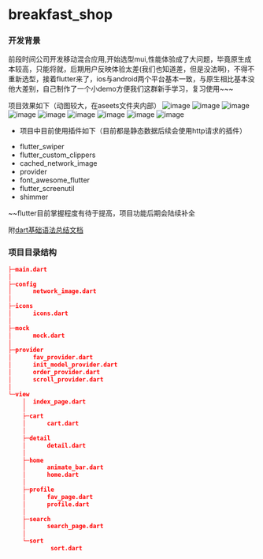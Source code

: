 # breakfast_shop

### 开发背景
前段时间公司开发移动混合应用,开始选型mui,性能体验成了大问题，毕竟原生成本较高，只能将就，后期用户反映体验太差(我们也知道差，但是没法啊)，不得不重新选型，接着flutter来了，ios与android两个平台基本一致，与原生相比基本没他大差别，自己制作了一个小demo方便我们这群新手学习，复习使用~~~

项目效果如下（动图较大，在aseets文件夹内部）
![image](https://github.com/WhatProblem/breakfast_shop/blob/master/assets/1.jpg)
![image](https://github.com/WhatProblem/breakfast_shop/blob/master/assets/2.jpg)
![image](https://github.com/WhatProblem/breakfast_shop/blob/master/assets/3.jpg)
![image](https://github.com/WhatProblem/breakfast_shop/blob/master/assets/4.jpg)
![image](https://github.com/WhatProblem/breakfast_shop/blob/master/assets/5.jpg)
![image](https://github.com/WhatProblem/breakfast_shop/blob/master/assets/6.jpg)
![image](https://github.com/WhatProblem/breakfast_shop/blob/master/assets/7.jpg)
![image](https://github.com/WhatProblem/breakfast_shop/blob/master/assets/8.jpg)
![image](https://github.com/WhatProblem/breakfast_shop/blob/master/assets/9.jpg)

+ 项目中目前使用插件如下（目前都是静态数据后续会使用http请求的插件）
 - flutter_swiper
 - flutter_custom_clippers
 - cached_network_image
 - provider
 - font_awesome_flutter
 - flutter_screenutil
 - shimmer

~~flutter目前掌握程度有待于提高，项目功能后期会陆续补全  

附[dart基础语法总结文档](https://github.com/WhatProblem/breakfast_shop/blob/master/dart.md)

### 项目目录结构
```json
├─main.dart
│  
├─config
│      network_image.dart
│      
├─icons
│      icons.dart
│      
├─mock
│      mock.dart
│      
├─provider
│      fav_provider.dart
│      init_model_provider.dart
│      order_provider.dart
│      scroll_provider.dart
│      
└─view
    │  index_page.dart
    │  
    ├─cart
    │      cart.dart
    │      
    ├─detail
    │      detail.dart
    │      
    ├─home
    │      animate_bar.dart
    │      home.dart
    │      
    ├─profile
    │      fav_page.dart
    │      profile.dart
    │      
    ├─search
    │      search_page.dart
    │      
    └─sort
            sort.dart
            

```
